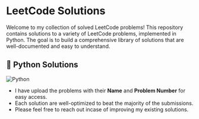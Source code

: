 # LeetCode Solutions

Welcome to my collection of solved LeetCode problems! This repository contains solutions to a variety of LeetCode problems, implemented in Python. The goal is to build a comprehensive library of solutions that are well-documented and easy to understand.

## 🐍 Python Solutions

![Python](https://img.shields.io/badge/Python-%233776AB?logo=python&logoColor=white)

- I have upload the problems with their **Name** and **Problem Number** for easy access.
- Each solution are well-optimized to beat the majority of the submissions.
- Please feel free to reach out incase of improving my existing solutions.
